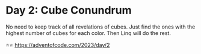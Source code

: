 # Day 2: Cube Conundrum

No need to keep track of all revelations of cubes. Just find the ones with the
highest number of cubes for each color. Then Linq will do the rest.

⭐️⭐️ https://adventofcode.com/2023/day/2
